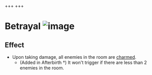 +++
+++

 # Betrayal ![image](/image/Betrayal.png) 


Effect
--------


* Upon taking damage, all enemies in the room are [charmed](/wiki/Charm "Charm").
	+ (Added in Afterbirth †) It won't trigger if there are less than 2 enemies in the room.


